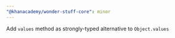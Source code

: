 ```yaml
---
"@khanacademy/wonder-stuff-core": minor
---
```


Add `values` method as strongly-typed alternative to `Object.values`
